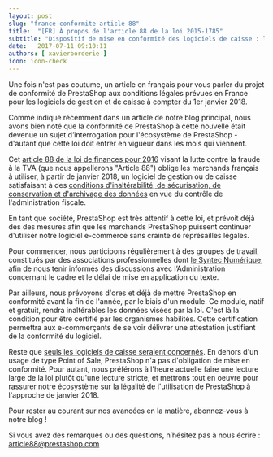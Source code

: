 ```yaml
---
layout: post
slug: "france-conformite-article-88"
title:  "[FR] À propos de l'article 88 de la loi 2015-1785"
subtitle: "Dispositif de mise en conformité des logiciels de caisse : l’approche de PrestaShop"
date:   2017-07-11 09:10:11
authors: [ xavierborderie ]
icon: icon-check
---
```


Une fois n'est pas coutume, un article en français pour vous parler du projet de conformité de PrestaShop aux conditions légales prévues en France pour les logiciels de gestion et de caisse à compter du 1er janvier 2018.

Comme indiqué récemment dans un article de notre blog principal, nous avons bien noté que la conformité de PrestaShop à cette nouvelle était devenue un sujet d’interrogation pour l'écosystème de PrestaShop - d'autant que cette loi doit entrer en vigueur dans les mois qui viennent.

Cet [article 88 de la loi de finances pour 2016](https://www.legifrance.gouv.fr/affichTexteArticle.do?idArticle=JORFARTI000031732968&categorieLien=id&cidTexte=JORFTEXT000031732865) visant la lutte contre la fraude à la TVA (que nous appellerons "Article 88") oblige les marchands français à utiliser, à partir de janvier 2018, un logiciel de gestion ou de caisse satisfaisant à des [conditions d'inaltérabilité, de sécurisation, de conservation et d'archivage des données](https://www.service-public.fr/professionnels-entreprises/actualites/A10279) en vue du contrôle de l'administration fiscale.

En tant que société, PrestaShop est très attentif à cette loi, et prévoit déjà des des mesures afin que les marchands PrestaShop puissent continuer d'utiliser notre logiciel e-commerce sans crainte de représailles légales.

Pour commencer, nous participons régulièrement à des groupes de travail, constitués par des associations professionnelles dont [le Syntec Numérique](https://syntec-numerique.fr/actu-informatique/logiciels-securises-assouplissement-dispositif), afin de nous tenir informés des discussions avec l’Administration concernant le cadre et le délai de mise en application du texte.

Par ailleurs, nous prévoyons d'ores et déjà de mettre PrestaShop en conformité avant la fin de l'année, par le biais d'un module. Ce module, natif et gratuit, rendra inaltérables les données visées par la loi. C'est là la condition pour être certifié par les organismes habilités. Cette certification permettra aux e-commerçants de se voir délivrer une attestation justifiant de la conformité du logiciel.

Reste que [seuls les logiciels de caisse seraient concernés](http://proxy-pubminefi.diffusion.finances.gouv.fr/pub/document/18/22503.pdf). En dehors d'un usage de type Point of Sale, PrestaShop n'a pas d'obligation de mise en conformité. Pour autant, nous préférons à l'heure actuelle faire une lecture large de la loi plutôt qu'une lecture stricte, et mettrons tout en oeuvre pour rassurer notre écosystème sur la légalité de l'utilisation de PrestaShop à l'approche de janvier 2018.

Pour rester au courant sur nos avancées en la matière, abonnez-vous à notre blog !

Si vous avez des remarques ou des questions, n’hésitez pas à nous écrire : article88@prestashop.com

